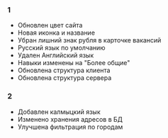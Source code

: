 ### 1 ###
- Обновлен цвет сайта
- Новая иконка и название
- Убран лишний знак рубля в карточке вакансий
- Русский язык по умолчанию
- Удален Английский язык
- Навыки изменены на "Более общие"
- Обновлена структура клиента
- Обновлена структура сервера

### 2 ###
- Добавлен калмыцкий язык
- Изменено хранения адресов в БД
- Улучшена фильтрация по городам